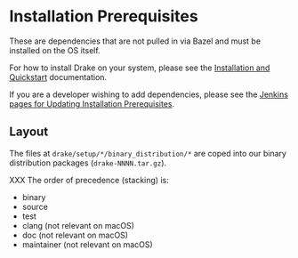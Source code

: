 # Installation Prerequisites

These are dependencies that are not pulled in via Bazel and must be installed
on the OS itself.

For how to install Drake on your system, please see the
[Installation and Quickstart](https://drake.mit.edu/installation.html)
documentation.

If you are a developer wishing to add dependencies, please see the
[Jenkins pages for Updating Installation Prerequisites](
https://drake.mit.edu/jenkins.html#updating-installation-prerequisites).

## Layout

The files at `drake/setup/*/binary_distribution/*` are coped into our binary
distribution packages (`drake-NNNN.tar.gz`).

XXX The order of precedence (stacking) is:
- binary
- source
- test
- clang (not relevant on macOS)
- doc (not relevant on macOS)
- maintainer (not relevant on macOS)
